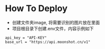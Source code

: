 # How To Deploy

 - 创建文件夹image, 将需要识别的图片放在里面
 - 项目根目录下创建.env文件，内容示例如下

```
api_key = "API-KEY"
base_url = "https://api.moonshot.cn/v1"
```